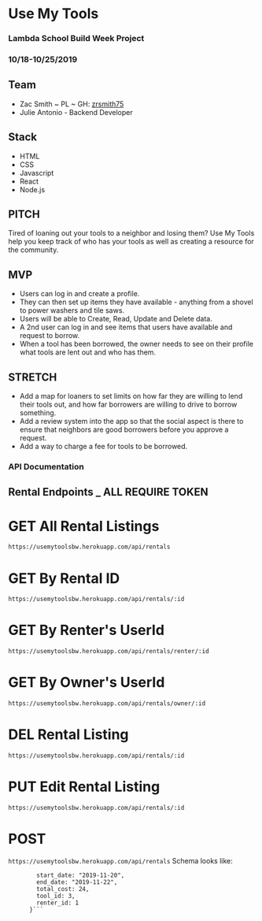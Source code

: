 # Use My Tools

### Lambda School Build Week Project

### 10/18-10/25/2019

## Team

- Zac Smith ~ PL ~ GH: [zrsmith75](https://github.com/zrsmith75)
- Julie Antonio - Backend Developer

## Stack

- HTML
- CSS
- Javascript
- React
- Node.js

## PITCH

Tired of loaning out your tools to a neighbor and losing them? Use My Tools help you keep track of who has your tools as well as creating a resource for the community.

## MVP

- Users can log in and create a profile.
- They can then set up items they have available - anything from a shovel to power washers and tile saws.
- Users will be able to Create, Read, Update and Delete data.
- A 2nd user can log in and see items that users have available and request to borrow.
- When a tool has been borrowed, the owner needs to see on their profile what tools are lent out and who has them.

## STRETCH

- Add a map for loaners to set limits on how far they are willing to lend their tools out, and how far borrowers are willing to drive to borrow something.
- Add a review system into the app so that the social aspect is there to ensure that neighbors are good borrowers before you approve a request.
- Add a way to charge a fee for tools to be borrowed.


### API Documentation

## Rental Endpoints _ **ALL REQUIRE TOKEN**

# GET All Rental Listings
`https://usemytoolsbw.herokuapp.com/api/rentals`

# GET By Rental ID 
`https://usemytoolsbw.herokuapp.com/api/rentals/:id`

# GET By Renter's UserId 
`https://usemytoolsbw.herokuapp.com/api/rentals/renter/:id`

# GET By Owner's UserId 
`https://usemytoolsbw.herokuapp.com/api/rentals/owner/:id`
# DEL Rental Listing
`https://usemytoolsbw.herokuapp.com/api/rentals/:id`

# PUT Edit Rental Listing
`https://usemytoolsbw.herokuapp.com/api/rentals/:id`

# POST 
`https://usemytoolsbw.herokuapp.com/api/rentals` 
Schema looks like:
  ```{
          start_date: "2019-11-20",
          end_date: "2019-11-22",
          total_cost: 24,
          tool_id: 3,
          renter_id: 1
        }```
